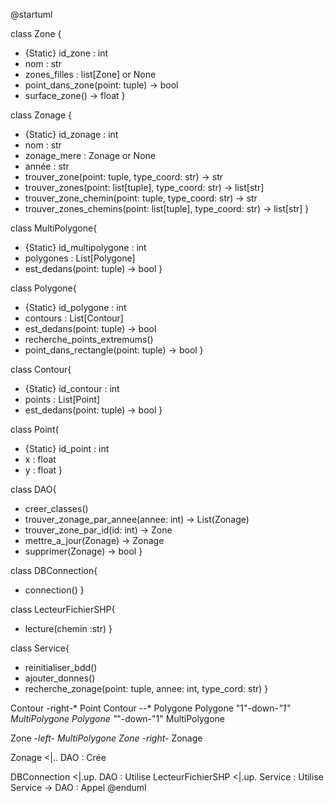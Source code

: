 @startuml

class Zone {
 - {Static} id_zone : int
 - nom : str
 - zones_filles : list[Zone] or None
 - point_dans_zone(point: tuple) -> bool
 - surface_zone() -> float 
 }

class Zonage {
 - {Static} id_zonage : int
 - nom : str
 - zonage_mere : Zonage or None
 - année : str
 - trouver_zone(point: tuple, type_coord: str) -> str
 - trouver_zones(point: list[tuple], type_coord: str) -> list[str]
 - trouver_zone_chemin(point: tuple, type_coord: str) -> str
 - trouver_zones_chemins(point: list[tuple], type_coord: str) -> list[str]
 }

class MultiPolygone{
 - {Static} id_multipolygone : int
 - polygones : List[Polygone]
 - est_dedans(point: tuple) -> bool
 }


class Polygone{
 - {Static} id_polygone : int
 - contours : List[Contour] 
 - est_dedans(point: tuple) -> bool
 - recherche_points_extremums()
 - point_dans_rectangle(point: tuple) -> bool
}

class Contour{
 - {Static} id_contour : int
 - points : List[Point]
 - est_dedans(point: tuple) -> bool
}

class Point{
 - {Static} id_point : int
 - x : float
 - y : float
}

class DAO{
  - creer_classes()
  - trouver_zonage_par_annee(annee: int) -> List(Zonage)
  - trouver_zone_par_id(id: int) -> Zone
  - mettre_a_jour(Zonage) -> Zonage
  - supprimer(Zonage) -> bool
}



class DBConnection{
- connection()
}

class LecteurFichierSHP{
- lecture(chemin :str)
}

class Service{
- reinitialiser_bdd()
- ajouter_donnes()
- recherche_zonage(point: tuple, annee: int, type_cord: str)
}

Contour -right-* Point
Contour --* Polygone
Polygone "1"-down-*"1" MultiPolygone
Polygone "*"-down-"1" MultiPolygone

Zone *-left- MultiPolygone
Zone -right-* Zonage

Zonage <|.. DAO : Crée

DBConnection <|.up. DAO : Utilise
LecteurFichierSHP <|.up. Service : Utilise
Service -> DAO : Appel
@enduml
